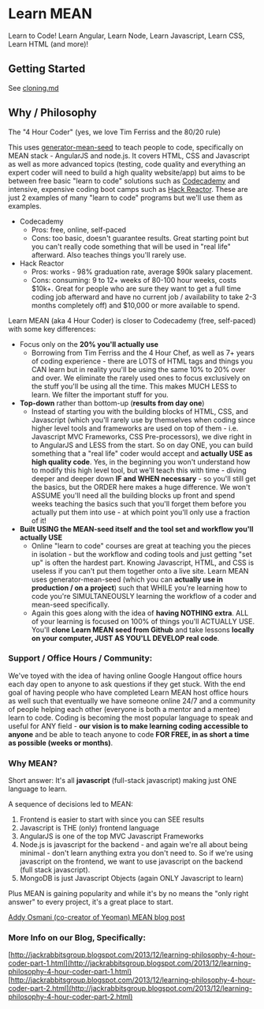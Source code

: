 # Learn MEAN
Learn to Code!
Learn Angular, Learn Node, Learn Javascript, Learn CSS, Learn HTML (and more)!



## Getting Started
See [cloning.md](docs/setup-running/cloning.md)



## Why / Philosophy

The "4 Hour Coder" (yes, we love Tim Ferriss and the 80/20 rule)

This uses [generator-mean-seed](https://github.com/jackrabbitsgroup/generator-mean-seed) to teach people to code, specifically on MEAN stack - AngularJS and node.js. It covers HTML, CSS and Javascript as well as more advanced topics (testing, code quality and everything an expert coder will need to build a high quality website/app) but aims to be between free basic "learn to code" solutions such as [Codecademy](http://codecademy.com) and intensive, expensive coding boot camps such as [Hack Reactor](http://www.hackreactor.com/). These are just 2 examples of many "learn to code" programs but we'll use them as examples.
- Codecademy
	- Pros: free, online, self-paced
	- Cons: too basic, doesn't guarantee results. Great starting point but you can't really code something that will be used in "real life" afterward. Also teaches things you'll rarely use.
- Hack Reactor
	- Pros: works - 98% graduation rate, average $90k salary placement.
	- Cons: consuming: 9 to 12+ weeks of 80-100 hour weeks, costs $10k+. Great for people who are sure they want to get a full time coding job afterward and have no current job / availability to take 2-3 months completely off) and $10,000 or more available to spend.
	
Learn MEAN (aka 4 Hour Coder) is closer to Codecademy (free, self-paced) with some key differences:
- Focus only on the **20% you'll actually use**
	- Borrowing from Tim Ferriss and the 4 Hour Chef, as well as 7+ years of coding experience - there are LOTS of HTML tags and things you CAN learn but in reality you'll be using the same 10% to 20% over and over. We eliminate the rarely used ones to focus exclusively on the stuff you'll be using all the time. This makes MUCH LESS to learn. We filter the important stuff for you.
- **Top-down** rather than bottom-up (**results from day one**)
	- Instead of starting you with the building blocks of HTML, CSS, and Javascript (which you'll rarely use by themselves when coding since higher level tools and frameworks are used on top of them - i.e. Javascript MVC Frameworks, CSS Pre-processors), we dive right in to AngularJS and LESS from the start. So on day ONE, you can build something that a "real life" coder would accept and **actually USE as high quality code**. Yes, in the beginning you won't understand how to modify this high level tool, but we'll teach this with time - diving deeper and deeper down **IF and WHEN necessary** - so you'll still get the basics, but the ORDER here makes a huge difference. We won't ASSUME you'll need all the building blocks up front and spend weeks teaching the basics such that you'll forget them before you actually put them into use - at which point you'll only use a fraction of it!
- **Built USING the MEAN-seed itself and the tool set and workflow you'll actually USE**
	- Online "learn to code" courses are great at teaching you the pieces in isolation - but the workflow and coding tools and just getting "set up" is often the hardest part. Knowing Javascript, HTML, and CSS is useless if you can't put them together onto a live site. Learn MEAN uses generator-mean-seed (which you can **actually use in production / on a project**) such that WHILE you're learning how to code you're SIMULTANEOUSLY learning the workflow of a coder and mean-seed specifically.
	- Again this goes along with the idea of **having NOTHING extra**. ALL of your learning is focused on 100% of things you'll ACTUALLY USE. You'll **clone Learn MEAN seed from Github** and take lessons **locally on your computer, JUST AS YOU'LL DEVELOP real code**.
	
	
### Support / Office Hours / Community:
We've toyed with the idea of having online Google Hangout office hours each day open to anyone to ask questions if they get stuck. With the end goal of having people who have completed Learn MEAN host office hours as well such that eventually we have someone online 24/7 and a community of people helping each other (everyone is both a mentor and a mentee) learn to code. Coding is becoming the most popular language to speak and useful for ANY field - **our vision is to make learning coding accessible to anyone** and be able to teach anyone to code **FOR FREE, in as short a time as possible (weeks or months)**.


### Why MEAN?

Short answer: It's all **javascript** (full-stack javascript) making just ONE language to learn.

A sequence of decisions led to MEAN:

1. Frontend is easier to start with since you can SEE results
2. Javascript is THE (only) frontend language
3. AngularJS is one of the top MVC Javascript Frameworks
4. Node.js is javascript for the backend - and again we're all about being minimal - don't learn anything extra you don't need to. So if we're using javascript on the frontend, we want to use javascript on the backend (full stack javascript).
5. MongoDB is just Javascript Objects (again ONLY Javascript to learn)

Plus MEAN is gaining popularity and while it's by no means the "only right answer" to every project, it's a great place to start.

[Addy Osmani (co-creator of Yeoman) MEAN blog post](http://addyosmani.com/blog/full-stack-javascript-with-mean-and-yeoman/)


### More Info on our Blog, Specifically:
[http://jackrabbitsgroup.blogspot.com/2013/12/learning-philosophy-4-hour-coder-part-1.html](http://jackrabbitsgroup.blogspot.com/2013/12/learning-philosophy-4-hour-coder-part-1.html)
[http://jackrabbitsgroup.blogspot.com/2013/12/learning-philosophy-4-hour-coder-part-2.html](http://jackrabbitsgroup.blogspot.com/2013/12/learning-philosophy-4-hour-coder-part-2.html)
